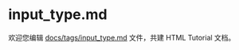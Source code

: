 input_type.md
===

欢迎您编辑 <a target="__blank" href="https://github.com/jaywcjlove/html-tutorial/blob/main/docs/tags/input_type.md">docs/tags/input_type.md</a> 文件，共建 HTML Tutorial 文档。